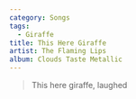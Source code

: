```yaml
---
category: Songs
tags:
  - Giraffe
title: This Here Giraffe
artist: The Flaming Lips
album: Clouds Taste Metallic
---
```


> This here giraffe, laughed